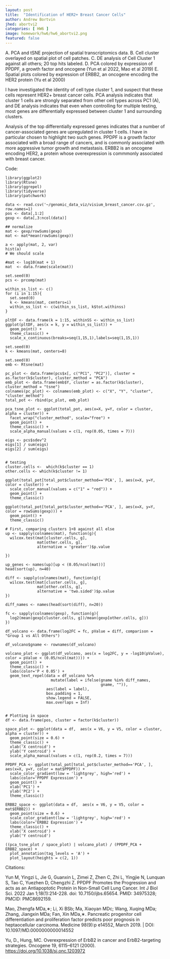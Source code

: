 ```yaml
---
layout: post
title:  "Identification of HER2+ Breast Cancer Cells"
author: Andrew Bortvin
jhed: abortvi2
categories: [ HW6 ]
image: homework/hw6/hw6_abortvi2.png
featured: false
---
```


A. PCA and tSNE projection of spatial transcriptomics data.
B. Cell cluster overlayed on spatial plot of cell patches. 
C. DE analysis of Cell Cluster 1 against all others; 20 top hits labeled. 
D. PCA colored by expression of PPDPF, a growth factor and oncogene (Yun et al 2022, Mao et al 2019)
E. Spatial plots colored by expression of ERBB2, an oncogene encoding the HER2 protein (Yu et al 2000)

I have investigated the identity of cell type cluster 1, and suspect that these cells represent HER2+ breast cancer cells. PCA analysis indicates that cluster 1 cells are strongly separated from other cell types across PC1 (A), and DE analysis indicates that even when controlling for multiple testing, most genes are differentially expressed between cluster 1 and surrounding clusters. 

Analysis of the top differentially expressed genes indicates that a number of cancer-associated genes are upregulated in cluster 1 cells. I have in particular chosen to highlight two such genes. PPDPF is a growth factor associated with a broad range of cancers, and is commonly associated with more aggressive tumor growth and metastasis. ERBB2 is an oncogene encoding HER2, a protein whose overexpression is commmonly associated with breast cancer.  

Code:

```{r}
library(ggplot2)
library(Rtsne)
library(ggrepel)
library(tidyverse)
library(patchwork)

data <- read.csv('~/genomic_data_viz/visium_breast_cancer.csv.gz', row.names=1)
pos <- data[,1:2]
gexp <- data[,3:ncol(data)]

## normalize
mat <- gexp/rowSums(gexp)
mat <- mat*mean(rowSums(gexp))

a <- apply(mat, 2, var)
hist(a)
# We should scale

#mat <- log10(mat + 1)
mat  <- data.frame(scale(mat))

set.seed(0)
pcs <- prcomp(mat)

within_ss_list <- c()
for (i in 1:15){
  set.seed(0)
  k <- kmeans(mat, centers=i)
  within_ss_list <- c(within_ss_list, k$tot.withinss)	
}

pltDF <- data.frame(k = 1:15, withinSS <- within_ss_list)
ggplot(pltDF, aes(x = k, y = within_ss_list)) + 
  geom_point() + 
  theme_classic() + 
  scale_x_continuous(breaks=seq(1,15,1),labels=seq(1,15,1))

set.seed(0)
k <- kmeans(mat, centers=8)

set.seed(0)
emb <- Rtsne(mat)

pc_plot <- data.frame(pcs$x[, c("PC1", "PC2")], cluster = as.factor(k$cluster), cluster_method = "PCA")
emb_plot <- data.frame(emb$Y, cluster = as.factor(k$cluster), cluster_method = "tsne")
colnames(pc_plot) <- colnames(emb_plot) <- c("X", "Y", "cluster", "cluster_method")
total_pot <- rbind(pc_plot, emb_plot)

pca_tsne_plot <- ggplot(total_pot, aes(x=X, y=Y, color = cluster, alpha = cluster)) + 
  facet_wrap("cluster_method", scale="free") + 
  geom_point() + 
  theme_classic() + 
  scale_alpha_manual(values = c(1, rep(0.05, times = 7)))

eigs <- pcs$sdev^2
eigs[1] / sum(eigs)
eigs[2] / sum(eigs)


# testing 
cluster.cells <-  which(k$cluster == 1)
other.cells <- which(k$cluster != 1)

ggplot(total_pot[total_pot$cluster_method=='PCA', ], aes(x=X, y=Y, color = cluster)) + 
  scale_color_manual(values = c("1" = "red")) +
  geom_point() + 
  theme_classic()

ggplot(total_pot[total_pot$cluster_method=='PCA', ], aes(x=X, y=Y, color = rowSums(gexp))) + 
  geom_point() + 
  theme_classic()

# First, comparing clusters 1+8 against all else
up <- sapply(colnames(mat), function(g){
  wilcox.test(mat[cluster.cells, g],
              mat[other.cells, g],
              alternative = 'greater')$p.value
  
})

up_genes <- names(up)[up < (0.05/ncol(mat))]
head(sort(up), n=40)

diff <- sapply(colnames(mat), function(g){
  wilcox.test(mat[cluster.cells, g],
              mat[other.cells, g],
              alternative = 'two.sided')$p.value
})

diff_names <- names(head(sort(diff), n=20))

fc <- sapply(colnames(gexp), function(g){
  log2(mean(gexp[cluster.cells, g])/mean(gexp[other.cells, g]))
})

df_volcano <- data.frame(log2FC = fc, pValue = diff, comparison = "Group 1 vs All Others")

df_volcano$gname <- rownames(df_volcano)

volcano_plot <- ggplot(df_volcano, aes(x = log2FC, y = -log10(pValue), color = pValue < (0.05/ncol(mat)))) +
  geom_point() + 
  theme_classic() + 
  labs(color='P < 0.05') +
  geom_text_repel(data = df_volcano %>% 
                    mutate(label = ifelse(gname %in% diff_names,
                                          gname, "")),
                  aes(label = label), 
                  box.padding = 1,
                  show.legend = FALSE, 
                  max.overlaps = Inf)


# Plotting in space
df <- data.frame(pos, cluster = factor(k$cluster))

space_plot <- ggplot(data = df,  aes(x = V6, y = V5, color = cluster, alpha = cluster)) +
  geom_point(size = 0.6) + 
  theme_classic() +
  xlab('X centroid') +
  ylab('Y centroid') +
  scale_alpha_manual(values = c(1, rep(0.2, times = 7))) 

PPDPF_PCA <- ggplot(total_pot[total_pot$cluster_method=='PCA', ], aes(x=X, y=Y, color = mat$PPDPF)) + 
  scale_color_gradient(low = 'lightgrey', high='red') +
  labs(color='PPDPF Expression') +
  geom_point() + 
  xlab('PC1') + 
  ylab('PC2') +
  theme_classic()

ERBB2_space <- ggplot(data = df,  aes(x = V6, y = V5, color = mat$ERBB2)) +
  geom_point(size = 0.6) + 
  scale_color_gradient(low = 'lightgrey', high='red') +
  labs(color='ERBB2 Expression') +
  theme_classic() + 
  xlab('X centroid') +
  ylab('Y centroid') 

((pca_tsne_plot / space_plot) | volcano_plot) / (PPDPF_PCA + ERBB2_space) + 
  plot_annotation(tag_levels = 'A') +
  plot_layout(heights = c(2, 1))
```

Citations:

Yun M, Yingzi L, Jie G, Guanxin L, Zimei Z, Zhen C, Zhi L, Yingjie N, Lunquan S, Tao C, Yuezhen D, Chengzhi Z. PPDPF Promotes the Progression and acts as an Antiapoptotic Protein in Non-Small Cell Lung Cancer. Int J Biol Sci. 2022 Jan 1;18(1):214-228. doi: 10.7150/ijbs.65654. PMID: 34975328; PMCID: PMC8692159.

Mao, Zhengfa MDa,∗; Li, Xi BSb; Ma, Xiaoyan MDc; Wang, Xuqing MDa; Zhang, Jiangxin MDa; Fan, Xin MDa,∗. Pancreatic progenitor cell differentiation and proliferation factor predicts poor prognosis in heptaocellular carcinoma. Medicine 98(9):p e14552, March 2019. | DOI: 10.1097/MD.0000000000014552

Yu, D., Hung, MC. Overexpression of ErbB2 in cancer and ErbB2-targeting strategies. Oncogene 19, 6115–6121 (2000). https://doi.org/10.1038/sj.onc.1203972